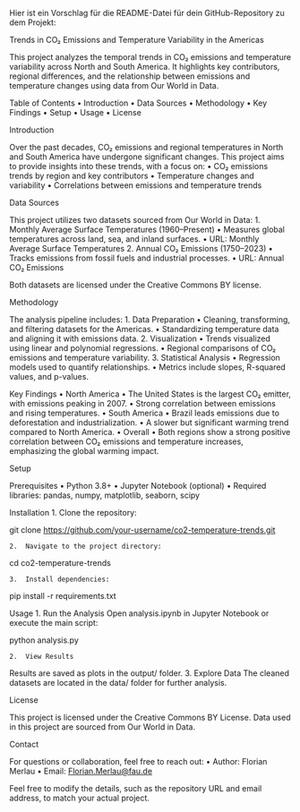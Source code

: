Hier ist ein Vorschlag für die README-Datei für dein GitHub-Repository zu dem Projekt:

Trends in CO₂ Emissions and Temperature Variability in the Americas

This project analyzes the temporal trends in CO₂ emissions and temperature variability across North and South America. It highlights key contributors, regional differences, and the relationship between emissions and temperature changes using data from Our World in Data.

Table of Contents
	•	Introduction
	•	Data Sources
	•	Methodology
	•	Key Findings
	•	Setup
	•	Usage
	•	License

Introduction

Over the past decades, CO₂ emissions and regional temperatures in North and South America have undergone significant changes. This project aims to provide insights into these trends, with a focus on:
	•	CO₂ emissions trends by region and key contributors
	•	Temperature changes and variability
	•	Correlations between emissions and temperature trends

Data Sources

This project utilizes two datasets sourced from Our World in Data:
	1.	Monthly Average Surface Temperatures (1960–Present)
	•	Measures global temperatures across land, sea, and inland surfaces.
	•	URL: Monthly Average Surface Temperatures
	2.	Annual CO₂ Emissions (1750–2023)
	•	Tracks emissions from fossil fuels and industrial processes.
	•	URL: Annual CO₂ Emissions

Both datasets are licensed under the Creative Commons BY license.

Methodology

The analysis pipeline includes:
	1.	Data Preparation
	•	Cleaning, transforming, and filtering datasets for the Americas.
	•	Standardizing temperature data and aligning it with emissions data.
	2.	Visualization
	•	Trends visualized using linear and polynomial regressions.
	•	Regional comparisons of CO₂ emissions and temperature variability.
	3.	Statistical Analysis
	•	Regression models used to quantify relationships.
	•	Metrics include slopes, R-squared values, and p-values.

Key Findings
	•	North America
	•	The United States is the largest CO₂ emitter, with emissions peaking in 2007.
	•	Strong correlation between emissions and rising temperatures.
	•	South America
	•	Brazil leads emissions due to deforestation and industrialization.
	•	A slower but significant warming trend compared to North America.
	•	Overall
	•	Both regions show a strong positive correlation between CO₂ emissions and temperature increases, emphasizing the global warming impact.

Setup

Prerequisites
	•	Python 3.8+
	•	Jupyter Notebook (optional)
	•	Required libraries: pandas, numpy, matplotlib, seaborn, scipy

Installation
	1.	Clone the repository:

git clone https://github.com/your-username/co2-temperature-trends.git


	2.	Navigate to the project directory:

cd co2-temperature-trends


	3.	Install dependencies:

pip install -r requirements.txt

Usage
	1.	Run the Analysis
Open analysis.ipynb in Jupyter Notebook or execute the main script:

python analysis.py


	2.	View Results
Results are saved as plots in the output/ folder.
	3.	Explore Data
The cleaned datasets are located in the data/ folder for further analysis.

License

This project is licensed under the Creative Commons BY License.
Data used in this project are sourced from Our World in Data.

Contact

For questions or collaboration, feel free to reach out:
	•	Author: Florian Merlau
	•	Email: Florian.Merlau@fau.de

Feel free to modify the details, such as the repository URL and email address, to match your actual project.